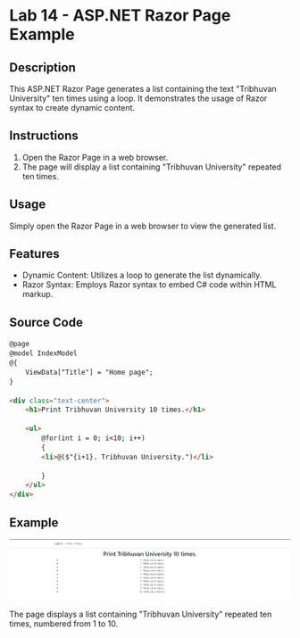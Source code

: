 # Lab 14 - ASP.NET Razor Page Example

## Description
This ASP.NET Razor Page generates a list containing the text "Tribhuvan University" ten times using a loop. It demonstrates the usage of Razor syntax to create dynamic content.

## Instructions
1. Open the Razor Page in a web browser.
2. The page will display a list containing "Tribhuvan University" repeated ten times.

## Usage
Simply open the Razor Page in a web browser to view the generated list.

## Features
- Dynamic Content: Utilizes a loop to generate the list dynamically.
- Razor Syntax: Employs Razor syntax to embed C# code within HTML markup.

## Source Code
```html
@page
@model IndexModel
@{
    ViewData["Title"] = "Home page";
}

<div class="text-center">
    <h1>Print Tribhuvan University 10 times.</h1>

    <ul>
        @for(int i = 0; i<10; i++)
        {
        <li>@($"{i+1}. Tribhuvan University.")</li>
            
        }
    </ul>
</div>
```

## Example
![ASP.NET Razor Page Example](razor_page_example.png)

The page displays a list containing "Tribhuvan University" repeated ten times, numbered from 1 to 10.
